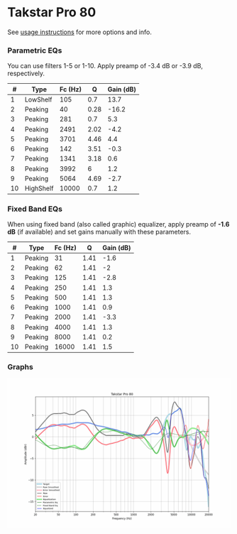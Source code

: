# Takstar Pro 80
See [usage instructions](https://github.com/jaakkopasanen/AutoEq#usage) for more options and info.

### Parametric EQs
You can use filters 1-5 or 1-10. Apply preamp of -3.4 dB or -3.9 dB, respectively.

|   # | Type      |   Fc (Hz) |    Q |   Gain (dB) |
|-----|-----------|-----------|------|-------------|
|   1 | LowShelf  |       105 | 0.7  |        13.7 |
|   2 | Peaking   |        40 | 0.28 |       -16.2 |
|   3 | Peaking   |       281 | 0.7  |         5.3 |
|   4 | Peaking   |      2491 | 2.02 |        -4.2 |
|   5 | Peaking   |      3701 | 4.46 |         4.4 |
|   6 | Peaking   |       142 | 3.51 |        -0.3 |
|   7 | Peaking   |      1341 | 3.18 |         0.6 |
|   8 | Peaking   |      3992 | 6    |         1.2 |
|   9 | Peaking   |      5064 | 4.69 |        -2.7 |
|  10 | HighShelf |     10000 | 0.7  |         1.2 |

### Fixed Band EQs
When using fixed band (also called graphic) equalizer, apply preamp of **-1.6 dB** (if available) and set gains manually with these parameters.

|   # | Type    |   Fc (Hz) |    Q |   Gain (dB) |
|-----|---------|-----------|------|-------------|
|   1 | Peaking |        31 | 1.41 |        -1.6 |
|   2 | Peaking |        62 | 1.41 |        -2   |
|   3 | Peaking |       125 | 1.41 |        -2.8 |
|   4 | Peaking |       250 | 1.41 |         1.3 |
|   5 | Peaking |       500 | 1.41 |         1.3 |
|   6 | Peaking |      1000 | 1.41 |         0.9 |
|   7 | Peaking |      2000 | 1.41 |        -3.3 |
|   8 | Peaking |      4000 | 1.41 |         1.3 |
|   9 | Peaking |      8000 | 1.41 |         0.2 |
|  10 | Peaking |     16000 | 1.41 |         1.5 |

### Graphs
![](./Takstar%20Pro%2080.png)
